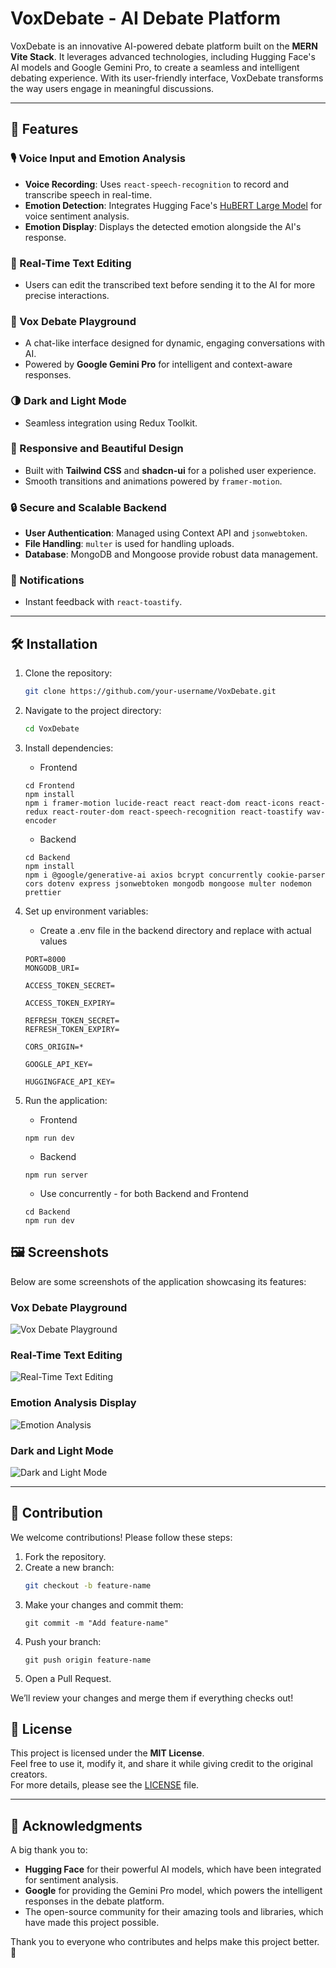 # VoxDebate - AI Debate Platform

VoxDebate is an innovative AI-powered debate platform built on the **MERN Vite Stack**. It leverages advanced technologies, including Hugging Face's AI models and Google Gemini Pro, to create a seamless and intelligent debating experience. With its user-friendly interface, VoxDebate transforms the way users engage in meaningful discussions.

---

## 🚀 Features

### 🎙️ Voice Input and Emotion Analysis
- **Voice Recording**: Uses `react-speech-recognition` to record and transcribe speech in real-time.
- **Emotion Detection**: Integrates Hugging Face's [HuBERT Large Model](https://api-inference.huggingface.co/models/superb/hubert-large-superb-er) for voice sentiment analysis.
- **Emotion Display**: Displays the detected emotion alongside the AI's response.

### 📝 Real-Time Text Editing
- Users can edit the transcribed text before sending it to the AI for more precise interactions.

### 💬 Vox Debate Playground
- A chat-like interface designed for dynamic, engaging conversations with AI.
- Powered by **Google Gemini Pro** for intelligent and context-aware responses.

### 🌗 Dark and Light Mode
- Seamless integration using Redux Toolkit.

### 🎨 Responsive and Beautiful Design
- Built with **Tailwind CSS** and **shadcn-ui** for a polished user experience.
- Smooth transitions and animations powered by `framer-motion`.

### 🔒 Secure and Scalable Backend
- **User Authentication**: Managed using Context API and `jsonwebtoken`.
- **File Handling**: `multer` is used for handling uploads.
- **Database**: MongoDB and Mongoose provide robust data management.

### 📢 Notifications
- Instant feedback with `react-toastify`.

---

## 🛠️ Installation

1. Clone the repository:
   ```bash
   git clone https://github.com/your-username/VoxDebate.git
   ```

2. Navigate to the project directory:
   ```bash
   cd VoxDebate
   ```

3. Install dependencies:
   - Frontend
   ```
   cd Frontend
   npm install
   npm i framer-motion lucide-react react react-dom react-icons react-redux react-router-dom react-speech-recognition react-toastify wav-encoder
   ```
   - Backend
   ```
   cd Backend
   npm install
   npm i @google/generative-ai axios bcrypt concurrently cookie-parser cors dotenv express jsonwebtoken mongodb mongoose multer nodemon prettier
   ```
4. Set up environment variables:
    - Create a .env file in the backend directory and replace with actual values
   ```
   PORT=8000
   MONGODB_URI=

   ACCESS_TOKEN_SECRET=

   ACCESS_TOKEN_EXPIRY=

   REFRESH_TOKEN_SECRET=
   REFRESH_TOKEN_EXPIRY=

   CORS_ORIGIN=*

   GOOGLE_API_KEY=

   HUGGINGFACE_API_KEY=
   ```

5. Run the application:
   - Frontend
   ```
   npm run dev
   ```
   - Backend
   ```
   npm run server
   ```
   - Use concurrently - for both Backend and Frontend
   ```
   cd Backend
   npm run dev
   ```


## 🖼️ Screenshots

Below are some screenshots of the application showcasing its features:

### Vox Debate Playground
![Vox Debate Playground](path/to/screenshot1.png)

### Real-Time Text Editing
![Real-Time Text Editing](path/to/screenshot2.png)

### Emotion Analysis Display
![Emotion Analysis](path/to/screenshot3.png)

### Dark and Light Mode
![Dark and Light Mode](path/to/screenshot4.png)

---

## 🤝 Contribution

We welcome contributions! Please follow these steps:

1. Fork the repository.
2. Create a new branch:
   ```bash
   git checkout -b feature-name
   ```
3. Make your changes and commit them:
   ```
   git commit -m "Add feature-name"
   ```
4. Push your branch:
   ```
   git push origin feature-name
   ```
5. Open a Pull Request.

We’ll review your changes and merge them if everything checks out!


## 📄 License

This project is licensed under the **MIT License**.  
Feel free to use it, modify it, and share it while giving credit to the original creators.  
For more details, please see the [LICENSE](LICENSE) file.

---

## 🌟 Acknowledgments

A big thank you to:

- **Hugging Face** for their powerful AI models, which have been integrated for sentiment analysis.
- **Google** for providing the Gemini Pro model, which powers the intelligent responses in the debate platform.
- The open-source community for their amazing tools and libraries, which have made this project possible.
  
Thank you to everyone who contributes and helps make this project better. 🙏



















  

